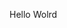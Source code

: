 Hello Wolrd



















































































































































































































































































































































































































































































































































































































































































































































































































































































































































































































































































































































































































